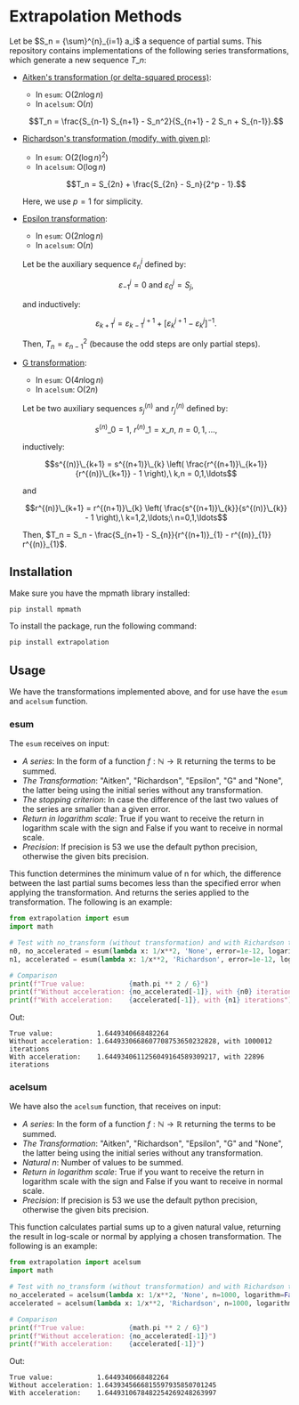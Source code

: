 Extrapolation Methods
==================

Let be $S_n = {\sum}^{n}_{i=1} a_i$ a sequence of partial sums. This repository contains implementations of the following series transformations, which generate a new sequence $T\_n$:


* [Aitken's transformation (or delta-squared process)](https://en.wikipedia.org/wiki/Aitken%27s_delta-squared_process):
  - In `esum`: O($2n\log n$)
  - In `acelsum`: O($n$)

  $$T_n = \frac{S_{n-1} S_{n+1} - S_n^2}{S_{n+1} - 2 S_n + S_{n-1}}.$$

* [Richardson's transformation (modify, with given p)](https://en.wikipedia.org/wiki/Richardson_extrapolation):
  - In `esum`: O($2(\log n)^2$)
  - In `acelsum`: O($\log n$)

  $$T_n = S_{2n} + \frac{S_{2n} - S_n}{2^p - 1}.$$

  Here, we use $p = 1$ for simplicity.

* [Epsilon transformation](https://www.sciencedirect.com/science/article/pii/S0377042700003551):
  - In `esum`: O($2n\log n$)
  - In `acelsum`: O($n$)

  Let be the auxiliary sequence $\varepsilon_n^j$ defined by:

  $$\varepsilon_{-1}^{j} = 0\ \text{and}\ \varepsilon_{0}^{j} = S_j,$$

  and inductively:

  $$\varepsilon_{k+1}^{j} = \varepsilon_{k-1}^{j+1} + [\varepsilon_{k}^{j+1} - \varepsilon_{k}^{j}]^{-1}.$$

  Then, $T_n = \varepsilon_{n-1}^{2}$ (because the odd steps are only partial steps).


* [G transformation](https://www.cambridge.org/core/books/abs/practical-extrapolation-methods/gtransformation-and-its-generalizations/B3A1C6628B6C3E6438C943E25FFA621D):
  - In `esum`: O($4n\log n$)
  - In `acelsum`: O($2n$)

  Let be two auxiliary sequences $s_j^{(n)}$ and $r_j^{(n)}$ defined by:

  $$s^{(n)}\_0 = 1,\ r^{(n)}\_1 = x\_n,\ n=0,1,\ldots,$$

  inductively:

  $$s^{(n)}\_{k+1} = s^{(n+1)}\_{k} \left( \frac{r^{(n+1)}\_{k+1}}{r^{(n)}\_{k+1}} - 1 \right),\ k,n = 0,1,\ldots$$
  
  and

  $$r^{(n)}\_{k+1} = r^{(n+1)}\_{k} \left( \frac{s^{(n+1)}\_{k}}{s^{(n)}\_{k}} - 1 \right),\ k=1,2,\ldots;\ n=0,1,\ldots$$

  Then, $T_n = S_n - \frac{S_{n+1} - S_{n}}{r^{(n+1)}_{1} - r^{(n)}_{1}} r^{(n)}_{1}$.

## Installation

Make sure you have the mpmath library installed:

```
pip install mpmath
```

To install the package, run the following command:

```bash
pip install extrapolation
```

## Usage

We have the transformations implemented above, and for use have the `esum` and `acelsum` function.

### esum
The `esum` receives on input:

- *A series*: In the form of a function $f: \mathbb{N} \to \mathbb{R}$ returning the terms to be summed.
- *The Transformation*: "Aitken", "Richardson", "Epsilon", "G" and "None", the latter being using the initial series without any transformation.
- *The stopping criterion*: In case the difference of the last two values of the series are smaller than a given error.
- *Return in logarithm scale*: True if you want to receive the return in logarithm scale with the sign and False if you want to receive in normal scale.
- *Precision*: If precision is 53 we use the default python precision, otherwise the given bits precision.

This function determines the minimum value of n for which, the difference between the last partial sums becomes less than the specified error when applying the transformation. And returns the series applied to the transformation. The following is an example:


```python
from extrapolation import esum
import math

# Test with no_transform (without transformation) and with Richardson transformation the basel problem
n0, no_accelerated = esum(lambda x: 1/x**2, 'None', error=1e-12, logarithm=False, precision=100)
n1, accelerated = esum(lambda x: 1/x**2, 'Richardson', error=1e-12, logarithm=False, precision=100)

# Comparison
print(f"True value:           {math.pi ** 2 / 6}")
print(f"Without acceleration: {no_accelerated[-1]}, with {n0} iterations")
print(f"With acceleration:    {accelerated[-1]}, with {n1} iterations")
```

Out:
```
True value:           1.6449340668482264
Without acceleration: 1.6449330668607708753650232828, with 1000012 iterations
With acceleration:    1.6449340611256049164589309217, with 22896 iterations
```

### acelsum
We have also the `acelsum` function, that receives on input:

- *A series*: In the form of a function $f: \mathbb{N} \to \mathbb{R}$ returning the terms to be summed.
- *The Transformation*: "Aitken", "Richardson", "Epsilon", "G" and "None", the latter being using the initial series without any transformation.
- *Natural n*: Number of values to be summed.
- *Return in logarithm scale*: True if you want to receive the return in logarithm scale with the sign and False if you want to receive in normal scale.
- *Precision*: If precision is 53 we use the default python precision, otherwise the given bits precision.

This function calculates partial sums up to a given natural value, returning the result in log-scale or normal by applying a chosen transformation. The following is an example:

```python
from extrapolation import acelsum
import math

# Test with no_transform (without transformation) and with Richardson transformation the basel problem
no_accelerated = acelsum(lambda x: 1/x**2, 'None', n=1000, logarithm=False, precision=100)
accelerated = acelsum(lambda x: 1/x**2, 'Richardson', n=1000, logarithm=False, precision=100)

# Comparison
print(f"True value:           {math.pi ** 2 / 6}")
print(f"Without acceleration: {no_accelerated[-1]}")
print(f"With acceleration:    {accelerated[-1]}")
```

Out:
```
True value:           1.6449340668482264
Without acceleration: 1.6439345666815597935850701245
With acceleration:    1.6449310678482254269248263997
```
